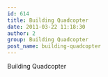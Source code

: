 ```yaml
---
id: 614
title: Building Quadcopter
date: 2011-03-22 11:18:30
author: 2
group: Building Quadcopter
post_name: building-quadcopter
---
```


Building Quadcopter